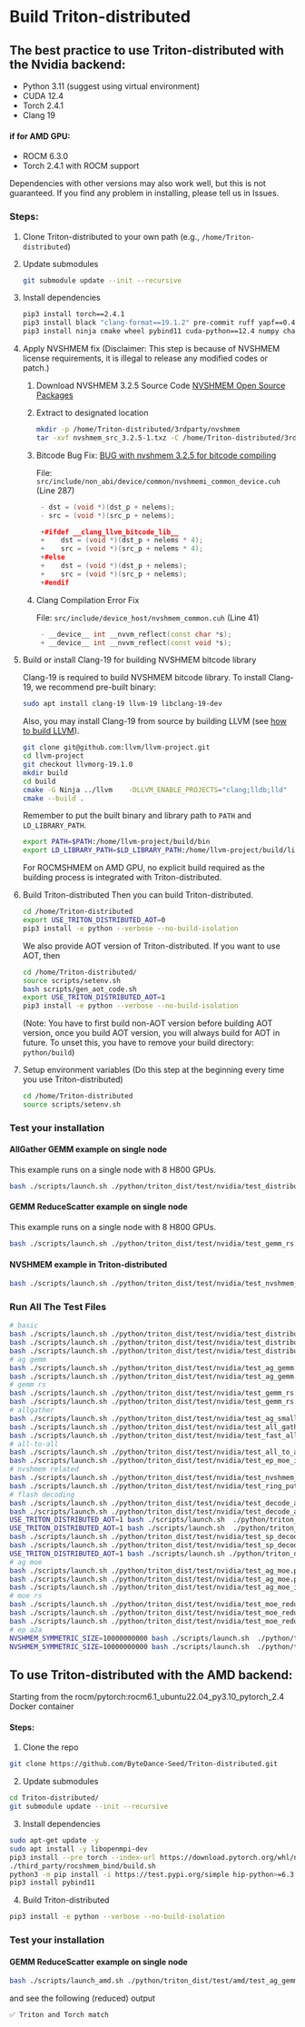 # Build Triton-distributed

## The best practice to use Triton-distributed with the Nvidia backend:
- Python 3.11 (suggest using virtual environment)
- CUDA 12.4
- Torch 2.4.1
- Clang 19

#### if for AMD GPU:
- ROCM 6.3.0
- Torch 2.4.1 with ROCM support



Dependencies with other versions may also work well, but this is not guaranteed. If you find any problem in installing, please tell us in Issues.

### Steps:
1. Clone Triton-distributed to your own path (e.g., `/home/Triton-distributed`)
2. Update submodules
    ```sh
    git submodule update --init --recursive
    ```
3. Install dependencies
    ```sh
    pip3 install torch==2.4.1
    pip3 install black "clang-format==19.1.2" pre-commit ruff yapf==0.43
    pip3 install ninja cmake wheel pybind11 cuda-python==12.4 numpy chardet pytest
    ```
4. Apply NVSHMEM fix
(Disclaimer: This step is because of NVSHMEM license requirements, it is illegal to release any modified codes or patch.)

    1. Download NVSHMEM 3.2.5 Source Code [NVSHMEM Open Source Packages](https://developer.nvidia.com/downloads/assets/secure/nvshmem/nvshmem_src_3.2.5-1.txz)
    2. Extract to designated location
        ```sh
        mkdir -p /home/Triton-distributed/3rdparty/nvshmem
        tar -xvf nvshmem_src_3.2.5-1.txz -C /home/Triton-distributed/3rdparty/nvshmem/ --strip-components=1
        ```
    3. Bitcode Bug Fix: [BUG with nvshmem 3.2.5 for bitcode compiling](https://forums.developer.nvidia.com/t/bug-with-nvshmem-3-2-5-for-bitcode-compiling/327847)

       File: ```src/include/non_abi/device/common/nvshmemi_common_device.cuh``` (Line 287)
       ```cpp
        - dst = (void *)(dst_p + nelems);
        - src = (void *)(src_p + nelems);

        +#ifdef __clang_llvm_bitcode_lib__
        +    dst = (void *)(dst_p + nelems * 4);
        +    src = (void *)(src_p + nelems * 4);
        +#else
        +    dst = (void *)(dst_p + nelems);
        +    src = (void *)(src_p + nelems);
        +#endif
        ```
    4. Clang Compilation Error Fix

       File: ```src/include/device_host/nvshmem_common.cuh``` (Line 41)
       ```cpp
        - __device__ int __nvvm_reflect(const char *s);
        + __device__ int __nvvm_reflect(const void *s);
       ```

5. Build or install Clang-19 for building NVSHMEM bitcode library

    Clang-19 is required to build NVSHMEM bitcode library. To install Clang-19, we recommend pre-built binary:
    ```sh
    sudo apt install clang-19 llvm-19 libclang-19-dev
    ```
    Also, you may install Clang-19 from source by building LLVM (see [how to build LLVM](https://llvm.org/docs/CMake.html)).
    ```sh
    git clone git@github.com:llvm/llvm-project.git
    cd llvm-project
    git checkout llvmorg-19.1.0
    mkdir build
    cd build
    cmake -G Ninja ../llvm    -DLLVM_ENABLE_PROJECTS="clang;lldb;lld"    -DLLVM_BUILD_EXAMPLES=ON    -DLLVM_TARGETS_TO_BUILD="Native;NVPTX;AMDGPU"    -DCMAKE_BUILD_TYPE=Release    -DLLVM_ENABLE_ASSERTIONS=ON    -DMLIR_ENABLE_BINDINGS_PYTHON=ON  -DCMAKE_BUILD_TYPE=Release
    cmake --build .
    ```
    Remember to put the built binary and library path to `PATH` and `LD_LIBRARY_PATH`.
    ```sh
    export PATH=$PATH:/home/llvm-project/build/bin
    export LD_LIBRARY_PATH=$LD_LIBRARY_PATH:/home/llvm-project/build/lib
    ```

    For ROCMSHMEM on AMD GPU, no explicit build required as the building process is integrated with Triton-distributed.

6. Build Triton-distributed
    Then you can build Triton-distributed.
    ```sh
    cd /home/Triton-distributed
    export USE_TRITON_DISTRIBUTED_AOT=0
    pip3 install -e python --verbose --no-build-isolation
    ```

    We also provide AOT version of Triton-distributed. If you want to use AOT, then
    ```sh
    cd /home/Triton-distributed/
    source scripts/setenv.sh
    bash scripts/gen_aot_code.sh
    export USE_TRITON_DISTRIBUTED_AOT=1
    pip3 install -e python --verbose --no-build-isolation
    ```
    (Note: You have to first build non-AOT version before building AOT version, once you build AOT version, you will always build for AOT in future. To unset this, you have to remove your build directory: `python/build`)

7. Setup environment variables (Do this step at the beginning every time you use Triton-distributed)
    ```sh
    cd /home/Triton-distributed
    source scripts/setenv.sh
    ```

### Test your installation
#### AllGather GEMM example on single node
This example runs on a single node with 8 H800 GPUs.
```sh
bash ./scripts/launch.sh ./python/triton_dist/test/nvidia/test_distributed_wait.py --case correctness_tma
```

#### GEMM ReduceScatter example on single node
This example runs on a single node with 8 H800 GPUs.
```sh
bash ./scripts/launch.sh ./python/triton_dist/test/nvidia/test_gemm_rs.py 8192 8192 29568
```

#### NVSHMEM example in Triton-distributed
```sh
bash ./scripts/launch.sh ./python/triton_dist/test/nvidia/test_nvshmem_api.py
```

### Run All The Test Files
```sh
# basic
bash ./scripts/launch.sh ./python/triton_dist/test/nvidia/test_distributed_wait.py --case correctness
bash ./scripts/launch.sh ./python/triton_dist/test/nvidia/test_distributed_wait.py --case correctness_tma
bash ./scripts/launch.sh ./python/triton_dist/test/nvidia/test_distributed_wait.py --case correctness_tma_multi_barrier
# ag gemm
bash ./scripts/launch.sh ./python/triton_dist/test/nvidia/test_ag_gemm.py --case correctness
bash ./scripts/launch.sh ./python/triton_dist/test/nvidia/test_ag_gemm.py --case correctness_autotune
# gemm rs
bash ./scripts/launch.sh ./python/triton_dist/test/nvidia/test_gemm_rs.py 8192 8192 29568
bash ./scripts/launch.sh ./python/triton_dist/test/nvidia/test_gemm_rs.py 8192 8192 29568 --check
# allgather
bash ./scripts/launch.sh ./python/triton_dist/test/nvidia/test_ag_small_msg.py
bash ./scripts/launch.sh ./python/triton_dist/test/nvidia/test_all_gather.py
bash ./scripts/launch.sh ./python/triton_dist/test/nvidia/test_fast_allgather.py   --iters 10   --warmup_iters 20   --mode push_2d_ll   --minbytes 4096   --maxbytes 8192
# all-to-all
bash ./scripts/launch.sh ./python/triton_dist/test/nvidia/test_all_to_all.py
bash ./scripts/launch.sh ./python/triton_dist/test/nvidia/test_ep_moe_inference.py
# nvshmem related
bash ./scripts/launch.sh ./python/triton_dist/test/nvidia/test_nvshmem_api.py
bash ./scripts/launch.sh ./python/triton_dist/test/nvidia/test_ring_put.py
# flash decoding
bash ./scripts/launch.sh ./python/triton_dist/test/nvidia/test_decode_attn.py --case perf_8k
bash ./scripts/launch.sh ./python/triton_dist/test/nvidia/test_decode_attn.py --case perf_8k_persistent
USE_TRITON_DISTRIBUTED_AOT=1 bash ./scripts/launch.sh  ./python/triton_dist/test/nvidia/test_decode_attn.py --case perf_8k_persistent_aot
USE_TRITON_DISTRIBUTED_AOT=1 bash ./scripts/launch.sh  ./python/triton_dist/test/nvidia/test_decode_attn.py --case perf_8k_aot
bash ./scripts/launch.sh ./python/triton_dist/test/nvidia/test_sp_decode_attn.py --case perf
bash ./scripts/launch.sh ./python/triton_dist/test/nvidia/test_sp_decode_attn.py --case correctness
USE_TRITON_DISTRIBUTED_AOT=1 bash ./scripts/launch.sh ./python/triton_dist/test/nvidia/test_sp_decode_attn.py --case correctness
# ag moe
bash ./scripts/launch.sh ./python/triton_dist/test/nvidia/test_ag_moe.py --M 2048
bash ./scripts/launch.sh ./python/triton_dist/test/nvidia/test_ag_moe.py --M 2048 --autotune
bash ./scripts/launch.sh ./python/triton_dist/test/nvidia/test_ag_moe_inter_node.py --M 2048
# moe rs
bash ./scripts/launch.sh ./python/triton_dist/test/nvidia/test_moe_reduce_rs.py 8192 2048 1536 32 2
bash ./scripts/launch.sh ./python/triton_dist/test/nvidia/test_moe_reduce_rs.py 8192 2048 1536 32 2 --check
bash ./scripts/launch.sh ./python/triton_dist/test/nvidia/test_moe_reduce_rs.py 8192 2048 1536 32 2 --check --autotune
# ep a2a
NVSHMEM_SYMMETRIC_SIZE=10000000000 bash ./scripts/launch.sh  ./python/triton_dist/test/nvidia/test_ep_a2a.py -M 8192 -N 7168 --topk 8 --check
NVSHMEM_SYMMETRIC_SIZE=10000000000 bash ./scripts/launch.sh  ./python/triton_dist/test/nvidia/test_ep_a2a.py -M 8192 -N 7168 --topk 8
```

## To use Triton-distributed with the AMD backend:
Starting from the rocm/pytorch:rocm6.1_ubuntu22.04_py3.10_pytorch_2.4 Docker container
#### Steps:
1. Clone the repo
```sh
git clone https://github.com/ByteDance-Seed/Triton-distributed.git
```
2. Update submodules
```sh
cd Triton-distributed/
git submodule update --init --recursive
```
3. Install dependencies
```sh
sudo apt-get update -y
sudo apt install -y libopenmpi-dev
pip3 install --pre torch --index-url https://download.pytorch.org/whl/nightly/rocm6.3 --no-deps
./third_party/rocshmem_bind/build.sh
python3 -m pip install -i https://test.pypi.org/simple hip-python>=6.3.0 # (or whatever Rocm version you have)
pip3 install pybind11
```
4. Build Triton-distributed
```sh
pip3 install -e python --verbose --no-build-isolation
```
### Test your installation
#### GEMM ReduceScatter example on single node
```sh
bash ./scripts/launch_amd.sh ./python/triton_dist/test/amd/test_ag_gemm_intra_node.py 8192 8192 29568
 ```
and see the following (reduced) output
```sh
✅ Triton and Torch match
```
